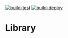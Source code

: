 [![build-test](https://github.com/ivanmarinoff/Library/actions/workflows/pipeline.yml/badge.svg)](https://github.com/ivanmarinoff/Library/actions/workflows/pipeline.yml)
[![build-deploy](https://github.com/ivanmarinoff/Library/actions/workflows/pipeline.yml/badge.svg)](https://github.com/ivanmarinoff/Library/actions/workflows/pipeline.yml)
# Library
